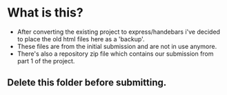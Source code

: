 # What is this?
- After converting the existing project to express/handebars i've decided to place the old html files here as a 'backup'.
- These files are from the initial submission and are not in use anymore.
- There's also a repository zip file which contains our submission from part 1 of the project.

## Delete this folder before submitting.
